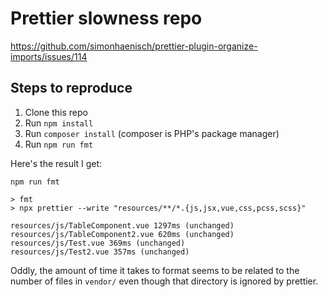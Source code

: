 # Prettier slowness repo

https://github.com/simonhaenisch/prettier-plugin-organize-imports/issues/114

## Steps to reproduce

1. Clone this repo
2. Run `npm install`
3. Run `composer install` (composer is PHP's package manager)
4. Run `npm run fmt`

Here's the result I get:

```
npm run fmt

> fmt
> npx prettier --write "resources/**/*.{js,jsx,vue,css,pcss,scss}"

resources/js/TableComponent.vue 1297ms (unchanged)
resources/js/TableComponent2.vue 620ms (unchanged)
resources/js/Test.vue 369ms (unchanged)
resources/js/Test2.vue 357ms (unchanged)
```

Oddly, the amount of time it takes to format seems to be related to the number of files in `vendor/` even though that directory is ignored by prettier.